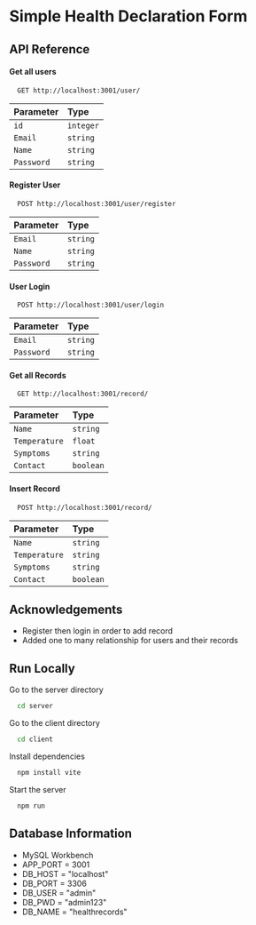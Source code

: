 
# Simple Health Declaration Form




## API Reference

#### Get all users

```http
  GET http://localhost:3001/user/
```

| Parameter | Type     |
| :-------- | :------- |
| `id` | `integer` | 
| `Email` | `string` |
| `Name` | `string` | 
| `Password` | `string` |

#### Register User

```http
  POST http://localhost:3001/user/register
```

| Parameter | Type     |
| :-------- | :------- |
| `Email` | `string` | 
| `Name` | `string` |
| `Password` | `string` | 


#### User Login

```http
  POST http://localhost:3001/user/login
```

| Parameter | Type     |
| :-------- | :------- |
| `Email` | `string` | 
| `Password` | `string` |


#### Get all Records

```http
  GET http://localhost:3001/record/
```

| Parameter | Type     |
| :-------- | :------- |
| `Name` | `string` | 
| `Temperature` | `float` |
| `Symptoms` | `string` | 
| `Contact` | `boolean` |

#### Insert Record

```http
  POST http://localhost:3001/record/
```

| Parameter | Type     |
| :-------- | :------- |
| `Name` | `string` | 
| `Temperature` | `string` |
| `Symptoms` | `string` | 
| `Contact` | `boolean` |





## Acknowledgements

 - Register then login in order to add record
 - Added one to many relationship for users and their records


## Run Locally


Go to the server directory

```bash
  cd server
```


Go to the client directory

```bash
  cd client
```

Install dependencies

```bash
  npm install vite
```

Start the server

```bash
  npm run
```


## Database Information

- MySQL Workbench
- APP_PORT = 3001
- DB_HOST = "localhost"
- DB_PORT = 3306
- DB_USER = "admin"
- DB_PWD = "admin123"
- DB_NAME = "healthrecords"